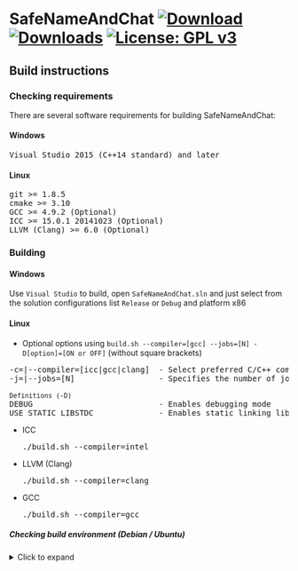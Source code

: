 # SafeNameAndChat [![Download](https://camo.githubusercontent.com/1c836b9a3bc97bddd0d35f531833ce0eab6f1a82c69bc47987a3068b4d1197ed/68747470733a2f2f696d672e736869656c64732e696f2f6769746875622f762f72656c656173652f57504d4750526f53546f54654d612f536166654e616d65416e64436861742e737667)](https://github.com/WPMGPRoSToTeMa/SafeNameAndChat/releases/latest) [![Downloads](https://camo.githubusercontent.com/d12eaaf6643e932e38e267852f633a581423216858bc1bb7ab7bfa9d1654f419/68747470733a2f2f696d672e736869656c64732e696f2f6769746875622f646f776e6c6f6164732f57504d4750526f53546f54654d612f536166654e616d65416e64436861742f746f74616c3f636f6c6f723d696d706f7274616e74)]() [![License: GPL v3](https://img.shields.io/badge/License-GPL%20v3-blue.svg)](https://www.gnu.org/licenses/gpl-3.0)

## Build instructions
### Checking requirements
There are several software requirements for building SafeNameAndChat:

#### Windows
<pre>
Visual Studio 2015 (C++14 standard) and later
</pre>

#### Linux
<pre>
git >= 1.8.5
cmake >= 3.10
GCC >= 4.9.2 (Optional)
ICC >= 15.0.1 20141023 (Optional)
LLVM (Clang) >= 6.0 (Optional)
</pre>

### Building

#### Windows
Use `Visual Studio` to build, open `SafeNameAndChat.sln` and just select from the solution configurations list `Release` or `Debug` and platform x86

#### Linux

* Optional options using `build.sh --compiler=[gcc] --jobs=[N] -D[option]=[ON or OFF]` (without square brackets)

<pre>
-c=|--compiler=[icc|gcc|clang]  - Select preferred C/C++ compiler to build
-j=|--jobs=[N]                  - Specifies the number of jobs (commands) to run simultaneously (For faster building)

<sub>Definitions (-D)</sub>
DEBUG                           - Enables debugging mode
USE_STATIC_LIBSTDC              - Enables static linking library libstdc++
</pre>

* ICC          <pre>./build.sh --compiler=intel</pre>
* LLVM (Clang) <pre>./build.sh --compiler=clang</pre>
* GCC          <pre>./build.sh --compiler=gcc</pre>

##### Checking build environment (Debian / Ubuntu)

<details>
<summary>Click to expand</summary>

<ul>
<li>
Installing required packages
<pre>
sudo dpkg --add-architecture i386
sudo apt-get update
sudo apt-get install -y gcc-multilib g++-multilib
sudo apt-get install -y build-essential
sudo apt-get install -y libc6-dev libc6-dev-i386
</pre>
</li>

<li>
Select the preferred C/C++ Compiler installation
<pre>
1) sudo apt-get install -y gcc g++
2) sudo apt-get install -y clang
</pre>
</li>
</ul>

</details>
